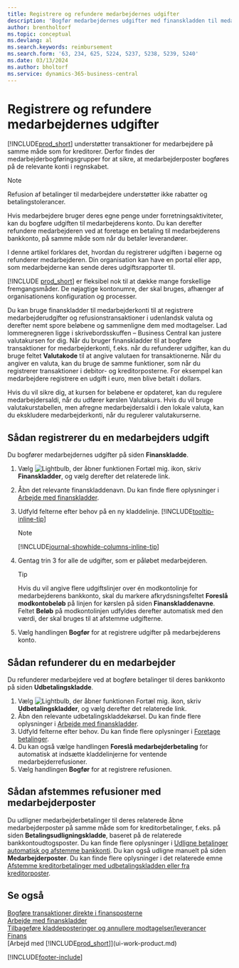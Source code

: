 ```yaml
---
title: Registrere og refundere medarbejdernes udgifter
description: 'Bogfør medarbejdernes udgifter med finanskladden til medarbejderens konto, og bogfør senere en betaling til medarbejderens bankkonto for at refundere for de forretningsrelaterede udgift.'
author: brentholtorf
ms.topic: conceptual
ms.devlang: al
ms.search.keywords: reimbursement
ms.search.form: '63, 234, 625, 5224, 5237, 5238, 5239, 5240'
ms.date: 03/13/2024
ms.author: bholtorf
ms.service: dynamics-365-business-central
---
```

# <a name="record-and-reimburse-employees-expenses"></a>Registrere og refundere medarbejdernes udgifter

[!INCLUDE[prod_short](includes/prod_short.md)] understøtter transaktioner for medarbejdere på samme måde som for kreditorer. Derfor findes der medarbejderbogføringsgrupper for at sikre, at medarbejderposter bogføres på de relevante konti i regnskabet.

> [!NOTE]  
> Refusion af betalinger til medarbejdere understøtter ikke rabatter og betalingstolerancer.

Hvis medarbejdere bruger deres egne penge under forretningsaktiviteter, kan du bogføre udgiften til medarbejderens konto. Du kan derefter refundere medarbejderen ved at foretage en betaling til medarbejderens bankkonto, på samme måde som når du betaler leverandører.  

I denne artikel forklares det, hvordan du registrerer udgiften i bøgerne og refunderer medarbejderen. Din organisation kan have en portal eller app, som medarbejderne kan sende deres udgiftsrapporter til.

[!INCLUDE [prod_short](includes/prod_short.md)] er fleksibel nok til at dække mange forskellige fremgangsmåder. De nøjagtige kontonumre, der skal bruges, afhænger af organisationens konfiguration og processer.  

Du kan bruge finanskladder til medarbejderkonti til at registrere medarbejderudgifter og refusionstransaktioner i udenlandsk valuta og derefter nemt spore beløbene og sammenligne dem med modtagelser. Lad lommeregneren ligge i skrivebordsskuffen – Business Central kan justere valutakursen for dig. Når du bruger finanskladder til at bogføre transaktioner for medarbejderkonti, f.eks. når du refunderer udgifter, kan du bruge feltet **Valutakode** til at angive valutaen for transaktionerne. Når du angiver en valuta, kan du bruge de samme funktioner, som når du registrerer transaktioner i debitor- og kreditorposterne. For eksempel kan medarbejdere registrere en udgift i euro, men blive betalt i dollars.

Hvis du vil sikre dig, at kursen for beløbene er opdateret, kan du regulere medarbejdersaldi, når du udfører kørslen Valutakurs. Hvis du vil bruge valutakurstabellen, men afregne medarbejdersaldi i den lokale valuta, kan du ekskludere medarbejderkonti, når du regulerer valutakurserne.

## <a name="to-record-an-employees-expense"></a>Sådan registrerer du en medarbejders udgift

Du bogfører medarbejdernes udgifter på siden **Finanskladde**.

1. Vælg ![Lightbulb, der åbner funktionen Fortæl mig.](media/ui-search/search_small.png "Fortæl mig, hvad du vil foretage dig") ikon, skriv **Finanskladder**, og vælg derefter det relaterede link.  
2. Åbn det relevante finanskladdenavn. Du kan finde flere oplysninger i [Arbejde med finanskladder](ui-work-general-journals.md).
3. Udfyld felterne efter behov på en ny kladdelinje. [!INCLUDE[tooltip-inline-tip](includes/tooltip-inline-tip_md.md)]  

    > [!NOTE]
    > [!INCLUDE[journal-showhide-columns-inline-tip](includes/journal-showhide-columns-inline-tip.md)]
4. Gentag trin 3 for alle de udgifter, som er påløbet medarbejderen.

    > [!TIP]  
    > Hvis du vil angive flere udgiftslinjer over én modkontolinje for medarbejderens bankkonto, skal du markere afkrydsningsfeltet **Foreslå modkontobeløb** på linjen for kørslen på siden **Finanskladdenavne**. Feltet **Beløb** på modkontolinjen udfyldes derefter automatisk med den værdi, der skal bruges til at afstemme udgifterne.
5. Vælg handlingen **Bogfør** for at registrere udgifter på medarbejderens konto.

## <a name="to-reimburse-an-employee"></a>Sådan refunderer du en medarbejder

Du refunderer medarbejdere ved at bogføre betalinger til deres bankkonto på siden **Udbetalingskladde**.  

1. Vælg ![Lightbulb, der åbner funktionen Fortæl mig.](media/ui-search/search_small.png "Fortæl mig, hvad du vil foretage dig") ikon, skriv **Udbetalingskladder**, og vælg derefter det relaterede link.
2. Åbn den relevante udbetalingskladdekørsel. Du kan finde flere oplysninger i [Arbejde med finanskladder](ui-work-general-journals.md).
3. Udfyld felterne efter behov. Du kan finde flere oplysninger i [Foretage betalinger](payables-make-payments.md).
4. Du kan også vælge handlingen **Foreslå medarbejderbetaling** for automatisk at indsætte kladdelinjerne for ventende medarbejderrefusioner.
5. Vælg handlingen **Bogfør** for at registrere refusionen.  

## <a name="to-reconcile-reimbursements-with-employee-ledger-entries"></a>Sådan afstemmes refusioner med medarbejderposter

Du udligner medarbejderbetalinger til deres relaterede åbne medarbejderposter på samme måde som for kreditorbetalinger, f.eks. på siden **Betalingsudligningskladde**, baseret på de relaterede bankkontoudtogsposter. Du kan finde flere oplysninger i [Udligne betalinger automatisk og afstemme bankkonti](receivables-apply-payments-auto-reconcile-bank-accounts.md). Du kan også udligne manuelt på siden **Medarbejderposter**. Du kan finde flere oplysninger i det relaterede emne [Afstemme kreditorbetalinger med udbetalingskladden eller fra kreditorposter](payables-how-apply-purchase-transactions-manually.md).  

## <a name="see-also"></a>Se også

[Bogføre transaktioner direkte i finansposterne](finance-how-post-transactions-directly.md)  
[Arbejde med finanskladder](ui-work-general-journals.md)  
[Tilbageføre kladdeposteringer og annullere modtagelser/leverancer](finance-how-reverse-journal-posting.md)  
[Finans](finance.md)  
[Arbejd med [!INCLUDE[prod_short](includes/prod_short.md)]](ui-work-product.md)  


[!INCLUDE[footer-include](includes/footer-banner.md)]

